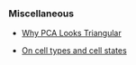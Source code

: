 ### Miscellaneous

* [Why PCA Looks Triangular](https://towardsdatascience.com/why-pca-looks-triangular-a642daac721a)

* [On cell types and cell states](https://mbernste.github.io/posts/cell_types_cell_states/)
